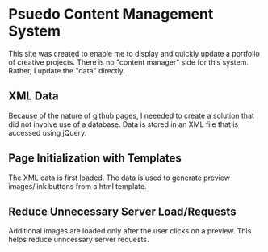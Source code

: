 # Psuedo Content Management System

This site was created to enable me to display and quickly update a portfolio of creative projects. There is no "content manager" side for this system. Rather, I update the "data" directly.

## XML Data 
Because of the nature of github pages, I neeeded to create a solution that did not involve use of a database. Data is stored in an XML file that is accessed using jQuery.

## Page Initialization with Templates
The XML data is first loaded. The data is used to generate preview images/link buttons from a html template.  

## Reduce Unnecessary Server Load/Requests 
Additional images are loaded only after the user clicks on a preview. This helps reduce unncessary server requests.
